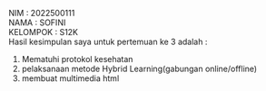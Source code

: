 NIM        : 2022500111<br>
NAMA       : SOFINI<br>
KELOMPOK   : S12K<br>
Hasil kesimpulan saya untuk pertemuan ke 3 adalah :<br>
1) Mematuhi protokol kesehatan<br>
2) pelaksanaan metode Hybrid Learning(gabungan online/offline)<br>
3) membuat multimedia html<br>
